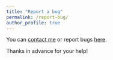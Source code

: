 ```yaml
---
title: "Report a bug"
permalink: /report-bug/
author_profile: true
---
```



You can [contact me](/contact/) or report bugs <a href="https://github.com/AntoineSoetewey/antoinesoetewey.github.io/issues" target="_blank" rel="noopener">here</a>.

Thanks in advance for your help!
